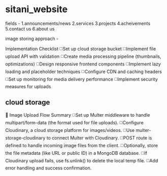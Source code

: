 # sitani_website

fields -
1.announcements/news
2.services
3.projects
4.acheivements
5.contact us
6.about us

image storing approach -

Implementation Checklist
◻️Set up cloud storage bucket
◻️Implement file upload API with validation
◻️Create media processing pipeline (thumbnails, optimizations)
◻️Design responsive frontend components
◻️Implement lazy loading and placeholder techniques
◻️Configure CDN and caching headers
◻️Set up monitoring for media delivery performance
◻️Implement security measures for uploads


## cloud storage 
🧭 Image Upload Flow Summary
◻️Set up Multer middleware to handle multipart/form-data (the format used for file uploads).
◻️Configure Cloudinary, a cloud storage platform for images/videos.
◻️Use multer-storage-cloudinary to connect Multer with Cloudinary.
◻️POST route is defined to handle incoming image files from the client.
◻️Optionally, store the file metadata (like URL or public ID) in a MongoDB database.
◻️If Cloudinary upload fails, use fs.unlink() to delete the local temp file.
◻️Add error handling and success confirmation.